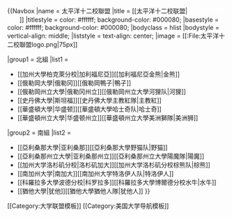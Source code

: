 {{Navbox
|name = 太平洋十二校聯盟
|title = [[太平洋十二校联盟|<span style="color:white;">太平洋十二校联盟</span>]]
|titlestyle = color: #ffffff; background-color: #000080;
|basestyle = color: #ffffff; background-color: #000080;
|bodyclass = hlist
|bodystyle = vertical-align: middle;
|liststyle = text-align: center;
|image = <!-- 合理使用文件：太平洋十二校聯盟logo.png --><!-- 合理使用文件：太平洋十二校聯盟logo.png -->[[:File:太平洋十二校聯盟logo.png|75px]]

|group1 = 北組
|list1 =
* [[加州大學柏克萊分校|加利福尼亞]][[加利福尼亞金熊|金熊]]
* [[俄勒岡大學|俄勒冈]][[俄勒岡鴨子|鴨子]]
* [[俄勒岡州立大學|俄勒冈州立]][[俄勒岡州立大學河狸队|河狸]]
* [[史丹佛大學|斯坦福]][[史丹佛大學主教紅隊|主教紅]]
* [[華盛頓大學|华盛顿]][[華盛頓大學哈士奇队|哈士奇]]
* [[華盛頓州立大學|华盛顿州立]][[華盛頓州立大學美洲獅隊|美洲狮]]

|group2 = 南組
|list2 =
* [[亞利桑那大學|亚利桑那]][[亞利桑那大學野猫队|野猫]]
* [[亞利桑那州立大學|亚利桑那州立]][[亞利桑那州立大學陽魔隊|陽魔]]
* [[加州大学洛杉矶分校|洛杉矶加大]][[加州大学洛杉矶分校棕熊队|棕熊]]
* [[南加州大学|南加大]][[南加州大学特洛伊人队|特洛伊人]]
* [[科羅拉多大學波德分校|科罗拉多]][[科羅拉多大學博爾德分校水牛|水牛]]
* [[猶他大學|犹他]][[猶他大學猶他人隊|犹他人]]
}}<noinclude>

[[Category:大学联盟模板]]
[[Category:美国大学导航模板]]
</noinclude>